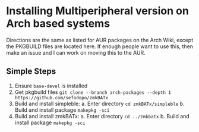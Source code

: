 # Installing Multiperipheral version on Arch based systems

Directions are the same as listed for AUR packages on the Arch Wiki,
except the PKGBUILD files are located here. If enough people want to
use this, then make an issue and I can work on moving this to the AUR.

## Simple Steps
1. Ensure `base-devel` is installed
2. Get pkgbuild files `git clone --branch arch-packages --depth 1 https://github.com/sefodopo/zmkBATx`
3. Build and install simpleble:
    a. Enter directory `cd zmkBATx/simpleble`
    b. Build and install package `makepkg -sci`
4. Build and install zmkBATx:
    a. Enter directory `cd ../zmkbatx`
    b. Build and install package `makepkg -sci`
